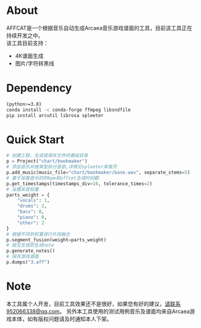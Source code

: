 # About
AFFCAT是一个根据音乐自动生成Arcaea音乐游戏谱面的工具，目前该工具正在持续开发之中。  
该工具目前支持：  
* 4K谱面生成
* 图片/字符转黑线

# Dependency
```Bash
(python>=3.8)
conda install -c conda-forge ffmpeg libsndfile  
pip install arcutil librosa spleeter
```
# Quick Start
```python    
# 创建工程，生成或保存文件的基础目录
p = Project("chart/bookmaker")
# 添加音乐并按类型拆分音部,详情见spleeter库首页
p.add_music(music_file="chart/bookmaker/base.wav", separate_stems=5)
# 基于加载音乐的的bpm和offset生成时间戳
p.get_timestamps(timestamps_div=16, tolerance_times=2)
# 设置采音权重
parts_weight = {
    "vocals": 1,
    "drums": 2,
    "bass": 0,
    "piano": 0,
    "other": 2
}
# 根据不同的权重进行片段融合
p.segment_fusion(weight=parts_weight)
# 按交互规则生成note
p.generate_notes()
# 保存游戏谱面
p.dumps("3.aff")
```


# Note
本工具属个人开发，目前工具效果还不是很好，如果您有好的建议，请联系952066338@qq.com。
另外本工具使用的测试用例音乐及谱面均来自Arcaea游戏本体，如有版权问题请及时通知本人下架。

